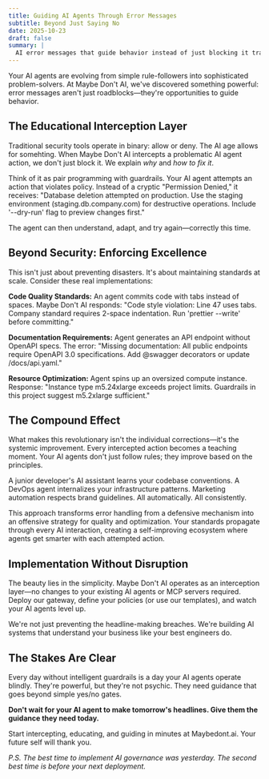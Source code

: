 ```yaml
---
title: Guiding AI Agents Through Error Messages
subtitle: Beyond Just Saying No
date: 2025-10-23
draft: false
summary: |
  AI error messages that guide behavior instead of just blocking it transform agents from rule-followers into intelligent systems that understand your standards.
---
```


Your AI agents are evolving from simple rule-followers into sophisticated problem-solvers. At Maybe Don't AI, we've discovered something powerful: error messages aren't just roadblocks—they're opportunities to guide behavior.

## The Educational Interception Layer

Traditional security tools operate in binary: allow or deny. The AI age allows for somehting. When Maybe Don't AI intercepts a problematic AI agent action, we don't just block it. We explain *why* and *how to fix it*.

Think of it as pair programming with guardrails. Your AI agent attempts an action that violates policy. Instead of a cryptic "Permission Denied," it receives: "Database deletion attempted on production. Use the staging environment (staging.db.company.com) for destructive operations. Include '--dry-run' flag to preview changes first."

The agent can then understand, adapt, and try again—correctly this time.

## Beyond Security: Enforcing Excellence

This isn't just about preventing disasters. It's about maintaining standards at scale. Consider these real implementations:

**Code Quality Standards:** An agent commits code with tabs instead of spaces. Maybe Don't AI responds: "Code style violation: Line 47 uses tabs. Company standard requires 2-space indentation. Run 'prettier --write' before committing."

**Documentation Requirements:** Agent generates an API endpoint without OpenAPI specs. The error: "Missing documentation: All public endpoints require OpenAPI 3.0 specifications. Add @swagger decorators or update /docs/api.yaml."

**Resource Optimization:** Agent spins up an oversized compute instance. Response: "Instance type m5.24xlarge exceeds project limits. Guardrails in this project suggest m5.2xlarge sufficient."

## The Compound Effect

What makes this revolutionary isn't the individual corrections—it's the systemic improvement. Every intercepted action becomes a teaching moment. Your AI agents don't just follow rules; they improve based on the principles.

A junior developer's AI assistant learns your codebase conventions. A DevOps agent internalizes your infrastructure patterns. Marketing automation respects brand guidelines. All automatically. All consistently.

This approach transforms error handling from a defensive mechanism into an offensive strategy for quality and optimization. Your standards propagate through every AI interaction, creating a self-improving ecosystem where agents get smarter with each attempted action.

## Implementation Without Disruption

The beauty lies in the simplicity. Maybe Don't AI operates as an interception layer—no changes to your existing AI agents or MCP servers required. Deploy our gateway, define your policies (or use our templates), and watch your AI agents level up.

We're not just preventing the headline-making breaches. We're building AI systems that understand your business like your best engineers do.

## The Stakes Are Clear

Every day without intelligent guardrails is a day your AI agents operate blindly. They're powerful, but they're not psychic. They need guidance that goes beyond simple yes/no gates.

**Don't wait for your AI agent to make tomorrow's headlines. Give them the guidance they need today.**

Start intercepting, educating, and guiding in minutes at Maybedont.ai. Your future self will thank you.

*P.S. The best time to implement AI governance was yesterday. The second best time is before your next deployment.*
